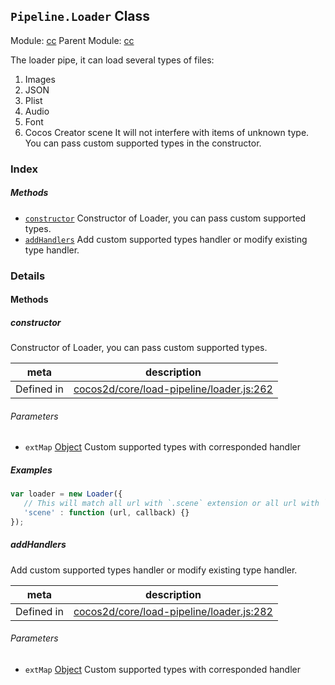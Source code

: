 ## `Pipeline.Loader` Class



Module: [cc](../modules/cc.md)
Parent Module: [cc](../modules/cc.md)


The loader pipe, it can load several types of files:
1. Images
2. JSON
3. Plist
4. Audio
5. Font
6. Cocos Creator scene
It will not interfere with items of unknown type.
You can pass custom supported types in the constructor.



### Index



##### Methods

  - [`constructor`](#constructor) Constructor of Loader, you can pass custom supported types.
  - [`addHandlers`](#addhandlers) Add custom supported types handler or modify existing type handler.



### Details




<!-- Method Block -->
#### Methods


##### constructor

Constructor of Loader, you can pass custom supported types.

| meta | description |
|------|-------------|
| Defined in | [cocos2d/core/load-pipeline/loader.js:262](https://github.com/cocos-creator/engine/blob/33d0b730a5a6ed8ad09bd24f16c009cf509ff90b/cocos2d/core/load-pipeline/loader.js#L262) |

###### Parameters
- `extMap` <a href="https://developer.mozilla.org/en/JavaScript/Reference/Global_Objects/Object" class="crosslink external" target="_blank">Object</a> Custom supported types with corresponded handler

##### Examples

```js
var loader = new Loader({
   // This will match all url with `.scene` extension or all url with `scene` type
   'scene' : function (url, callback) {}
});
```

##### addHandlers

Add custom supported types handler or modify existing type handler.

| meta | description |
|------|-------------|
| Defined in | [cocos2d/core/load-pipeline/loader.js:282](https://github.com/cocos-creator/engine/blob/33d0b730a5a6ed8ad09bd24f16c009cf509ff90b/cocos2d/core/load-pipeline/loader.js#L282) |

###### Parameters
- `extMap` <a href="https://developer.mozilla.org/en/JavaScript/Reference/Global_Objects/Object" class="crosslink external" target="_blank">Object</a> Custom supported types with corresponded handler



